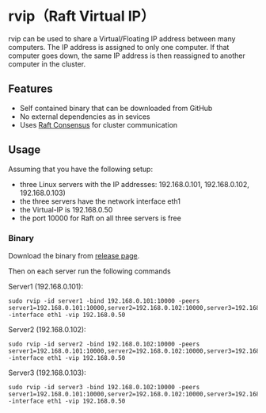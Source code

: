 # rvip（Raft Virtual IP）
rvip can be used to share a Virtual/Floating IP address between many computers. The IP address is assigned to only one computer. If that computer goes down, the same IP address is then reassigned to another computer in the cluster.

## Features

- Self contained binary that can be downloaded from GitHub
- No external dependencies as in sevices
- Uses [Raft Consensus](https://raft.github.io/) for cluster communication

## Usage

Assuming that you have the following setup:

- three Linux servers with the IP addresses: 192.168.0.101, 192.168.0.102, 192.168.0.103)
- the three servers have the network interface eth1
- the Virtual-IP is 192.168.0.50
- the port 10000 for Raft on all three servers is free

### Binary

Download the binary from [release page](https://github.com/easykubeio/rvip/releases).

Then on each server run the following commands

Server1 (192.168.0.101):

```shell
sudo rvip -id server1 -bind 192.168.0.101:10000 -peers server1=192.168.0.101:10000,server2=192.168.0.102:10000,server3=192.168.0.103:10000 -interface eth1 -vip 192.168.0.50
```

Server2 (192.168.0.102):

```shell
sudo rvip -id server2 -bind 192.168.0.102:10000 -peers server1=192.168.0.101:10000,server2=192.168.0.102:10000,server3=192.168.0.103:10000 -interface eth1 -vip 192.168.0.50
```

Server3 (192.168.0.103):

```shell
sudo rvip -id server3 -bind 192.168.0.102:10000 -peers server1=192.168.0.101:10000,server2=192.168.0.102:10000,server3=192.168.0.103:10000 -interface eth1 -vip 192.168.0.50
```


